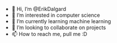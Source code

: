 - 👋 Hi, I’m @ErikDalgard
- 👀 I’m interested in computer science
- 🌱 I’m currently learning machine learning
- 💞️ I’m looking to collaborate on projects
- 📫 How to reach me, pull me :D

<!---
ErikDalgard/ErikDalgard is a ✨ special ✨ repository because its `README.md` (this file) appears on your GitHub profile.
You can click the Preview link to take a look at your changes.
--->
